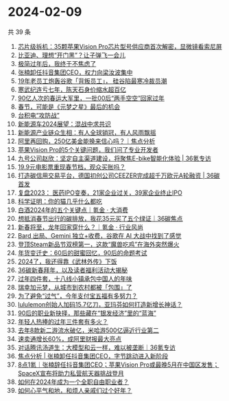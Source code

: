 # 2024-02-09

共 39 条

<!-- BEGIN 36KR -->
<!-- 最后更新时间 2024-02-09 10:12:25 +0800 -->
1. [芯片级拆机：35颗苹果Vision Pro芯片型号供应商首次解密，显微镜看索尼屏](https://36kr.com/p/2639431440367872)
1. [比亚迪、理想“开门黑”？让子弹飞一会儿](https://36kr.com/p/2639175742541312)
1. [极简过年后，我终于不焦虑了](https://36kr.com/p/2639149994163336)
1. [张楠卸任抖音集团CEO，权力向梁汝波集中](https://36kr.com/p/2638722432778497)
1. [19年老员工炮轰谷歌「背叛员工」， 硅谷陷最寒冷裁员潮](https://36kr.com/p/2639380152975625)
1. [寒武纪连亏七年，陈天石身价缩水超百亿](https://36kr.com/p/2639175187516929)
1. [90亿人次的春运大军里，一批00后“两手空空”回家过年](https://36kr.com/p/2639555660090886)
1. [春节，可能是《元梦之星》最后的机会](https://36kr.com/p/2638744810291458)
1. [台积电“攻防战”](https://36kr.com/p/2639225703251077)
1. [新能源车2024展望：混战中求共识](https://36kr.com/p/2639326408966400)
1. [新能源产业链众生相：有人全球销冠，有人风雨飘摇](https://36kr.com/p/2639200364400133)
1. [阿里再回购，250亿美金能换来信心吗？｜焦点分析](https://36kr.com/p/2639318072688897)
1. [苹果Vision Pro的5个关键问题，我们问了专业开发者](https://36kr.com/p/2639419105819784)
1. [九号公司赵欣：坚定自主渠道建设，将聚焦E-bike智能化体验 | 36氪专访](https://36kr.com/p/2639530882825347)
1. [19.9元电影票重现春节档，观众买账吗？](https://36kr.com/p/2639366889094278)
1. [打造碳信用交易平台，德国初创公司CEEZER完成超千万欧元A轮融资 | 36碳首发](https://36kr.com/p/2638281843473541)
1. [复盘2023： 医药IPO变奏，21家企业过关，39家企业终止IPO](https://36kr.com/p/2639271998602370)
1. [科学证明：你的猫几乎什么都吃](https://36kr.com/p/2577331924674184)
1. [白酒2024年的五个关键点｜氪金 · 大消费](https://36kr.com/p/2640570288962696)
1. [想抵消春节出行的碳排放，我花35元买了五个绿证｜36碳焦点](https://36kr.com/p/2638024539569280)
1. [新春将至，龙年回家穿什么？｜氪金 · 行业风尚](https://36kr.com/p/2640563928693897)
1. [Bard 出局、Gemini 独立+收费，谷歌在 AI 大战中找到了感觉](https://36kr.com/p/2639999982582912)
1. [登顶Steam新品节双榜第一，这款“魔兽吃鸡”在海外突然爆火](https://36kr.com/p/2639724909575298)
1. [年货变迁史：60后的甜蜜回忆，90后的命题考试](https://36kr.com/p/2640500540588293)
1. [2024了，我还得靠《武林外传》下饭](https://36kr.com/p/2639918909389953)
1. [36碳新春拜年，以及读者福利活动大揭秘](https://36kr.com/p/2639918765490440)
1. [过年四件套，十八线小镇承包中国人的年味](https://36kr.com/p/2639874713207044)
1. [瑞幸加元梦，从城市到农村都被「包围」了](https://36kr.com/p/2639930062994564)
1. [为了避免“过气”，今年支付宝五福有多努力？](https://36kr.com/p/2639827504991491)
1. [lululemon创始人加码15.7亿刀，亚玛芬如何打造新增长神话？](https://36kr.com/p/2639791877979272)
1. [90后的职业新抉择，那些藏在“银发经济”里的“蓝海”](https://36kr.com/p/2639832293129353)
1. [年轻人热捧的过年三件套有多火？](https://36kr.com/p/2639115050746114)
1. [去年8款新二游流水破亿，米哈游500亿逼近行业第二](https://36kr.com/p/2638699794661634)
1. [速卖通增长60%，成阿里财报最大亮点](https://36kr.com/p/2638648506842248)
1. [对话腾讯汤道生：大模型和云一样，难以被垄断｜36氪专访](https://36kr.com/p/2638328986370313)
1. [焦点分析 | 张楠卸任抖音集团CEO，字节跳动进入新阶段](https://36kr.com/p/2638271618662658)
1. [8点1氪｜张楠辞任抖音集团CEO；苹果Vision Pro或最晚5月在中国区发售；SpaceX宣布将助力私营航天器挑战登月](https://36kr.com/p/2639128032967813)
1. [如何在2024年成为一个全职自由职业者？](https://36kr.com/p/2601583505422985)
1. [如何心平气和地，和烦人亲戚们过个好年？](https://36kr.com/p/2638103641685121)
<!-- END 36KR -->
